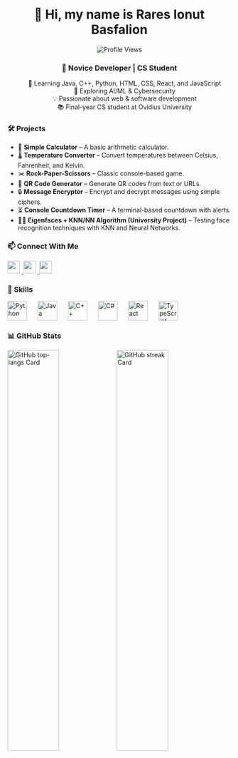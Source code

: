 
<body>

<!-- Profile Header -->
<div id="profile-header" align="center">
    <h1>👋 Hi, my name is Rares Ionut Basfalion</h1>
    <img src="https://komarev.com/ghpvc/?username=qpakashi&label=Profile%20views&color=0e75b6&style=flat" alt="Profile Views">
</div>

<!-- About Me -->
<h3 align="center">🚀 Novice Developer | CS Student</h3>
<ul align="center" style="list-style: none;">
    <li>🔹 Learning Java, C++, Python, HTML, CSS, React, and JavaScript</li>
    <li>🤖 Exploring AI/ML & Cybersecurity</li>
    <li>💡 Passionate about web & software development</li>
    <li>📚 Final-year CS student at Ovidius University</li>
</ul>

<!-- Projects -->
<h3 align="left">🛠️ Projects</h3>
<ul align="left">
    <li>🧮 <b>Simple Calculator</b> – A basic arithmetic calculator.</li>
    <li>🌡 <b>Temperature Converter</b> – Convert temperatures between Celsius, Fahrenheit, and Kelvin.</li>
    <li>✂️ <b>Rock-Paper-Scissors</b> – Classic console-based game.</li>
    <li>🔢 <b>QR Code Generator</b> – Generate QR codes from text or URLs.</li>
    <li>🔒 <b>Message Encrypter</b> – Encrypt and decrypt messages using simple ciphers.</li>
    <li>⏳ <b>Console Countdown Timer</b> – A terminal-based countdown with alerts.</li>
    <li>🧑‍🎓 <b>Eigenfaces + KNN/NN Algorithm (University Project)</b> – Testing face recognition techniques with KNN and Neural Networks.</li>
</ul>

<!-- Connect with Me -->
<h3 align="left">📫 Connect With Me</h3>
<p align="left">
    <a href="https://www.linkedin.com/in/sushil-magare" target="_blank">
        <img src="https://img.shields.io/badge/LinkedIn-0077B5?logo=linkedin&logoColor=white" height="28" style="margin-right: 4px">
    </a>
    <a href="https://github.com/qpakashi" target="_blank">
        <img src="https://img.shields.io/badge/GitHub-100000?style=for-the-badge&logo=github&logoColor=white" height="28" style="margin-right: 4px">
    </a>
    <a href="mailto:rarssionut@gmail.com" target="_blank">
        <img src="https://img.shields.io/badge/Gmail-D14836?style=for-the-badge&logo=gmail&logoColor=white" height="28" style="margin-right: 4px">
    </a>
</p>

<!-- Skills -->
<h3 align="left">🔧 Skills</h3>
<div style="display: flex; flex-wrap: wrap; gap: 12px; justify-content: left;">
    <img src="https://cdn.jsdelivr.net/gh/devicons/devicon/icons/python/python-original.svg" height="44" alt="Python" style="margin-right: 12px">
    <img src="https://cdn.jsdelivr.net/gh/devicons/devicon/icons/java/java-original.svg" height="44" alt="Java" style="margin-right: 12px">
    <img src="https://cdn.jsdelivr.net/gh/devicons/devicon/icons/cplusplus/cplusplus-plain.svg" height="44" alt="C++" style="margin-right: 12px">
    <img src="https://cdn.jsdelivr.net/gh/devicons/devicon/icons/csharp/csharp-plain.svg" height="44" alt="C#" style="margin-right: 12px">
    <img src="https://cdn.jsdelivr.net/gh/devicons/devicon/icons/react/react-original.svg" height="44" alt="React" style="margin-right: 12px">
    <img src="https://cdn.jsdelivr.net/gh/devicons/devicon/icons/typescript/typescript-original.svg" height="44" alt="TypeScript" style="margin-right: 12px">
</div>

<!-- GitHub Stats -->
<h3 align="left">📊 GitHub Stats</h3>
<p align="left">
    <img width="48%" src="https://github-readme-stats.vercel.app/api/top-langs?username=qpakashi&theme=default&cache_seconds=1800&border_radius=4&hide_title=false&layout=compact&langs_count=5&card_width=400&hide_progress=false" alt="GitHub top-langs Card">
    <img width="48%" src="https://streak-stats.demolab.com/?user=qpakashi&theme=default&hide_border=false&border_radius=4.5&date_format=M+j%5B%2C+Y%5D&mode=daily&disable_animations=false&hide_total_contributions=false&hide_current_streak=false&hide_longest_streak=false&exclude_days=&locale=en&card_height=200" alt="GitHub streak Card">
</p>

</body>
</html>
